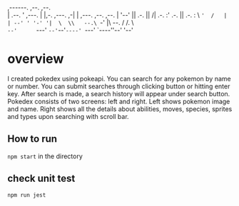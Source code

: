                                                       
,------.        ,--.             ,--.                  
|  .--. ' ,---. |  |,-. ,---.  ,-|  | ,---. ,--.  ,--. 
|  '--' || .-. ||     /| .-. :' .-. || .-. : \  `'  /  
|  | --' ' '-' '|  \  \\   --.\ `-' |\   --. /  /.  \  
`--'      `---' `--'`--'`----' `---'  `----''--'  '--'


# overview
I created pokedex using pokeapi. You can search for any pokemon by name or number. You can submit searches through clicking button or hitting enter key. After search is made, a search history will appear under search button. Pokedex consists of two screens: left and right. Left shows pokemon image and name. Right shows all the details about abilities, moves, species, sprites and types upon searching with scroll bar. 

## How to run
```npm start``` in the directory

## check unit test
```npm run jest```
